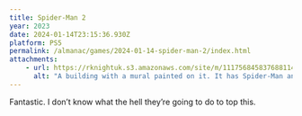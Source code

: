 ```yaml
---
title: Spider-Man 2
year: 2023
date: 2024-01-14T23:15:36.930Z
platform: PS5
permalink: /almanac/games/2024-01-14-spider-man-2/index.html
attachments: 
    - url: https://rknightuk.s3.amazonaws.com/site/m/111756845837688114-e58b86e507ccd3f6.jpeg
      alt: "A building with a mural painted on it. It has Spider-Man and Miles Morales (also Spider-Man) on it and it says “NYC Thanks You”"
---
```


Fantastic. I don’t know what the hell they’re going to do to top this.
